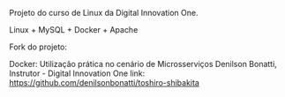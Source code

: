 Projeto do curso de Linux da Digital Innovation One.

Linux + MySQL + Docker + Apache

Fork do projeto:

Docker: Utilização prática no cenário de Microsserviços
Denilson Bonatti, Instrutor - Digital Innovation One
link: https://github.com/denilsonbonatti/toshiro-shibakita